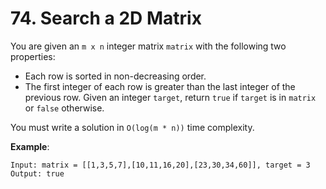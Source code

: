 # 74. Search a 2D Matrix

You are given an `m x n` integer matrix `matrix` with the following two properties:

- Each row is sorted in non-decreasing order.
- The first integer of each row is greater than the last integer of the previous row.
Given an integer `target`, return `true` if `target` is in `matrix` or `false` otherwise.

You must write a solution in `O(log(m * n))` time complexity.

**Example**:

```
Input: matrix = [[1,3,5,7],[10,11,16,20],[23,30,34,60]], target = 3
Output: true
```
